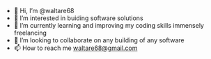 - 👋 Hi, I’m @waltare68
- 👀 I’m interested in buiding software solutions
- 🌱 I’m currently learning and improving my coding skills immensely freelancing
- 💞️ I’m looking to collaborate on any building of any software 
- 📫 How to reach me waltare68@gmail.com

<!---
waltare68/waltare68 is a ✨ special ✨ repository because its `README.md` (this file) appears on your GitHub profile.
You can click the Preview link to take a look at your changes.
--->
